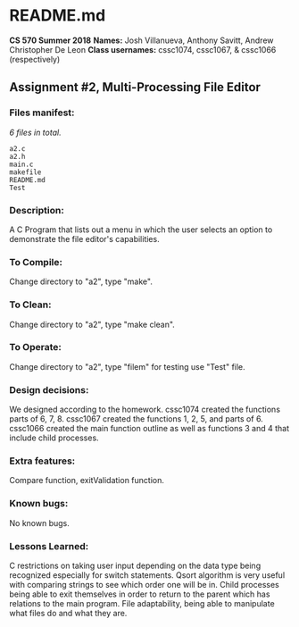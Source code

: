 # README.md

**CS 570 Summer 2018**
**Names:** Josh Villanueva, Anthony Savitt, Andrew Christopher De Leon
**Class usernames:** cssc1074, cssc1067, & cssc1066 (respectively)

## Assignment #2, Multi-Processing File Editor

### Files manifest:

*6 files in total.*
```
a2.c
a2.h
main.c
makefile
README.md
Test
```

### Description:
A C Program that lists out a menu in which the user selects an option to demonstrate the file editor's capabilities.

### To Compile:
Change directory to "a2", type "make".

### To Clean:
Change directory to "a2", type "make clean".

### To Operate:
Change directory to "a2", type "filem" for testing use "Test" file.

### Design decisions:
We designed according to the homework.
cssc1074 created the functions parts of 6, 7, 8.
cssc1067 created the functions 1, 2, 5, and parts of 6.
cssc1066 created the main function outline as well as functions 3 and 4 that include child processes.

### Extra features:
Compare function, exitValidation function.

### Known bugs:
No known bugs.

### Lessons Learned:
C restrictions on taking user input depending on the data type being recognized especially for switch statements. Qsort algorithm is very useful with comparing strings to see which order one will be in. Child processes being able to exit themselves in order to return to the parent which has relations to the main program. File adaptability, being able to manipulate what files do and what they are.
